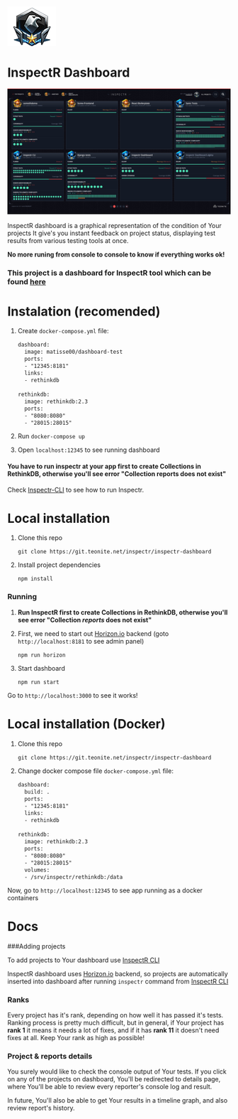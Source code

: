  ![eagle-R]

# InspectR Dashboard

 ![preview]

InspectR dashboard is a graphical representation of the condition of Your projects
It give's you instant feedback on project status, displaying test results from various testing tools at once.

**No more runing from console to console to know if everything works ok!**


### **This project is a dashboard for InspectR tool which can be found [here][inspectr]**




# Instalation (recomended)

1. Create `docker-compose.yml` file:

    ```
    dashboard:
      image: matisse00/dashboard-test
      ports:
      - "12345:8181"
      links:
      - rethinkdb
    
    rethinkdb:
      image: rethinkdb:2.3
      ports:
      - "8080:8080"
      - "28015:28015"
    ```

2. Run `docker-compose up`
3. Open `localhost:12345` to see running dashboard

#### You have to run inspectr at your app first to create Collections in RethinkDB, otherwise you'll see error "Collection reports does not exist"
Check [Inspectr-CLI][inspectr] to see how to run Inspectr.




# Local installation

1) Clone this repo 
    ```
    git clone https://git.teonite.net/inspectr/inspectr-dashboard
    ```
2) Install project dependencies
    ```
    npm install
    ```


### Running 
1. **Run InspectR first to create Collections in RethinkDB, otherwise you'll see error "Collection *reports* does not exist"**
2. First, we need to start out [Horizon.io][horizon] backend (goto `http://localhost:8181` to see admin panel)

    ```
    npm run horizon
    ```
3. Start dashboard 
    ```
    npm run start
    ``` 

Go to `http://localhost:3000` to see it works!


# Local installation (Docker)

1. Clone this repo

    ```
    git clone https://git.teonite.net/inspectr/inspectr-dashboard
    ```

2. Change docker compose file `docker-compose.yml` file: 

    ```
    dashboard:
      build: .
      ports:
      - "12345:8181"
      links:
      - rethinkdb
    
    rethinkdb:
      image: rethinkdb:2.3
      ports:
      - "8080:8080"
      - "28015:28015"
      volumes:
      - /srv/inspectr/rethinkdb:/data
    ```

Now, go to `http://localhost:12345` to see app running as a docker containers


# Docs

###Adding projects

To add projects to Your dashboard use [InspectR CLI][inspectr]

InspectR dashboard uses [Horizon.io][horizon] backend, so projects are automatically inserted
into dashboard after running `inspectr` command from [InspectR CLI][inspectr]


### Ranks

Every project has it's rank, depending on how well it has passed it's tests.
Ranking process is pretty much difficult, but in general, if Your project has **rank 1** it means it needs a lot of fixes,
and if it has **rank 11** it doesn't need fixes at all. Keep Your rank as high as possible!


### Project & reports details

You surely would like to check the console output of Your tests. If you click on any of the projects on dashboard,
You'll be redirected to details page, where You'll be able to review every reporter's console log and result.

In future, You'll also be able to get Your results in a timeline graph, and also review report's history.



[inspectr]:https://git.teonite.net/inspectr/inspectr
[horizon]:http://horizon.io/
[eagle-L]: md_imgs/eagle-L.png "Eagle"
[eagle-R]: md_imgs/eagle-R.png "Eagle"
[star]: md_imgs/star.png "Star"
[preview]: md_imgs/dashboard_preview.png "Star"